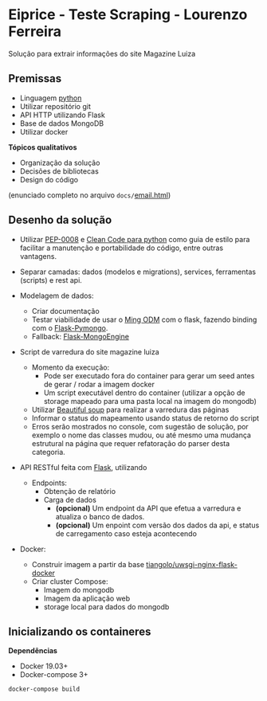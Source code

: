 # Eiprice - Teste Scraping - Lourenzo Ferreira

Solução para extrair informações do site Magazine Luiza

## Premissas

* Linguagem [python](https://www.python.org/)
* Utilizar repositório git
* API HTTP utilizando Flask
* Base de dados MongoDB
* Utilizar docker

**Tópicos qualitativos**
* Organização da solução
* Decisões de bibliotecas
* Design do código

(enunciado completo no arquivo `docs/`[email.html](docs/email.html))

## Desenho da solução
* Utilizar [PEP-0008](https://www.python.org/dev/peps/pep-0008/) e [Clean Code para python](https://github.com/zedr/clean-code-python) como guia de estilo para facilitar a manutenção e portabilidade do código, entre outras vantagens.

* Separar camadas: dados (modelos e migrations), services, ferramentas (scripts) e rest api.

* Modelagem de dados:
  * Criar documentação
  * Testar viabilidade de usar o [Ming ODM](https://ming.readthedocs.io/en/latest/index.html) com o flask, fazendo binding com o [Flask-Pymongo](https://flask-pymongo.readthedocs.io/en/latest/).
  * Fallback: [Flask-MongoEngine](http://docs.mongoengine.org/projects/flask-mongoengine/en/latest/)

* Script de varredura do site magazine luiza
    + Momento da execução:
        - Pode ser executado fora do container para gerar um seed antes de gerar / rodar a imagem docker
        - Um script executável dentro do container (utilizar a opção de storage mapeado para uma pasta local na imagem do mongodb)
    + Utilizar [Beautiful soup](https://www.crummy.com/software/BeautifulSoup/bs4/doc/) para realizar a varredura das páginas
    + Informar o status do mapeamento usando status de retorno do script
    + Erros serão mostrados no console, com sugestão de solução, por exemplo o nome das classes mudou, ou até mesmo uma mudança estrutural na página que requer refatoração do parser desta categoria.

* API RESTful feita com [Flask](https://flask.palletsprojects.com/en/1.1.x/), utilizando 
    + Endpoints: 
        - Obtenção de relatório
        - Carga de dados
            - **(opcional)** Um endpoint da API que efetua a varredura e atualiza o banco de dados.
            - **(opcional)** Um enpoint com versão dos dados da api, e status de carregamento caso esteja acontecendo

* Docker:
  + Construir imagem a partir da base [tiangolo/uwsgi-nginx-flask-docker](https://github.com/tiangolo/uwsgi-nginx-flask-docker/blob/master/docker-images/python3.8.dockerfile)
  + Criar cluster Compose:
    - Imagem do mongodb
    - Imagem da aplicação web
    - storage local para dados do mongodb


## Inicializando os containeres

**Dependências**
* Docker 19.03+
* Docker-compose 3+

```sh
docker-compose build
```

